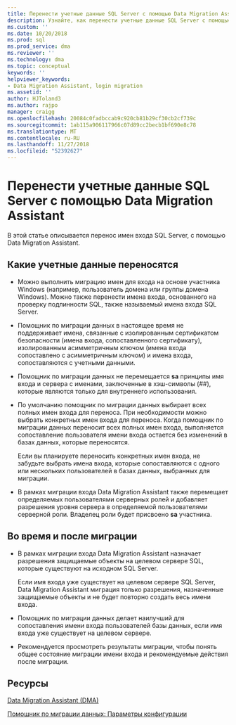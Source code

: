 ```yaml
---
title: Перенести учетные данные SQL Server с помощью Data Migration Assistant | Документация Майкрософт
description: Узнайте, как перенести учетные данные SQL Server с помощью Data Migration Assistant
ms.custom: ''
ms.date: 10/20/2018
ms.prod: sql
ms.prod_service: dma
ms.reviewer: ''
ms.technology: dma
ms.topic: conceptual
keywords: ''
helpviewer_keywords:
- Data Migration Assistant, login migration
ms.assetid: ''
author: HJToland3
ms.author: rajpo
manager: craigg
ms.openlocfilehash: 20084c0fadbccab9c920cb81b29cf30cb2cf739c
ms.sourcegitcommit: 1ab115a906117966c07d89cc2becb1bf690e8c78
ms.translationtype: MT
ms.contentlocale: ru-RU
ms.lasthandoff: 11/27/2018
ms.locfileid: "52392627"
---
```

# <a name="migrate-sql-server-logins-with-data-migration-assistant"></a>Перенести учетные данные SQL Server с помощью Data Migration Assistant

В этой статье описывается перенос имен входа SQL Server, с помощью Data Migration Assistant. 

## <a name="which-logins-are-migrated"></a>Какие учетные данные переносятся

- Можно выполнить миграцию имен для входа на основе участника Windows (например, пользователь домена или группы домена Windows). Можно также перенести имена входа, основанного на проверку подлинности SQL, также называемый имена входа SQL Server.

- Помощник по миграции данных в настоящее время не поддерживает имена, связанные с изолированным сертификатом безопасности (имена входа, сопоставленного сертификату), изолированным асимметричным ключом (имена входа сопоставлено с асимметричным ключом) и имена входа, сопоставляются с учетными данными.

- Помощник по миграции данных не перемещается **sa** принципы имя входа и сервера с именами, заключенные в хэш-символы (\#\#), которые являются только для внутреннего использования.

- По умолчанию помощник по миграции данных выбирает всех полных имен входа для переноса. При необходимости можно выбрать конкретных имен входа для переноса. Когда помощник по миграции данных переносит всех полных имен входа, выполняется сопоставление пользователя имени входа остается без изменений в базах данных, которые переносятся. 

  Если вы планируете переносить конкретных имен входа, не забудьте выбрать имена входа, которые сопоставляются с одного или нескольких пользователей в базах данных, выбранных для миграции.

- В рамках миграции входа Data Migration Assistant также перемещает определяемых пользователями серверных ролей и добавляет разрешения уровня сервера в определяемой пользователями серверной роли. Владелец роли будет присвоено **sa** участника.

## <a name="during-and-after-migration"></a>Во время и после миграции

- В рамках миграции входа Data Migration Assistant назначает разрешения защищаемые объекты на целевом сервере SQL, которые существуют на исходном SQL Server. 

  Если имя входа уже существует на целевом сервере SQL Server, Data Migration Assistant миграция только разрешения, назначенные защищаемые объекты и не будет повторно создать весь имени входа.

- Помощник по миграции данных делает наилучший для сопоставления имени входа пользователей базы данных, если имя входа уже существует на целевом сервере.

- Рекомендуется просмотреть результаты миграции, чтобы понять общее состояние миграции имени входа и рекомендуемые действия после миграции.

## <a name="resources"></a>Ресурсы

[Data Migration Assistant (DMA)](../dma/dma-overview.md)

[Помощник по миграции данных: Параметры конфигурации](../dma/dma-configurationsettings.md)
